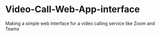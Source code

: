 # Video-Call-Web-App-interface
Making a simple web interface for a video calling service like Zoom and Teams

